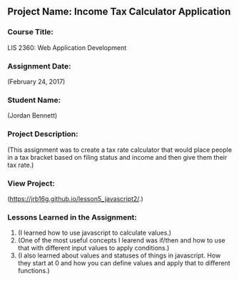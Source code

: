## Project Name:  Income Tax Calculator Application

### Course Title:
LIS 2360:  Web Application Development

### Assignment Date:  
(February 24, 2017)

### Student Name:  
(Jordan Bennett)

### Project Description:
(This assignment was to create a tax rate calculator that would place people in a tax bracket based on filing status and income and then give them their tax rate.)

### View Project:
(https://jrb16g.github.io/lesson5_javascript2/.)

### Lessons Learned in the Assignment:
1. (I learned how to use javascript to calculate values.)
2. (One of the most useful concepts I learend was if/then and how to use that with different input values to apply conditions.)
3. (I also learned about values and statuses of things in javascript. How they start at 0 and how you can define values and apply that to different functions.)
